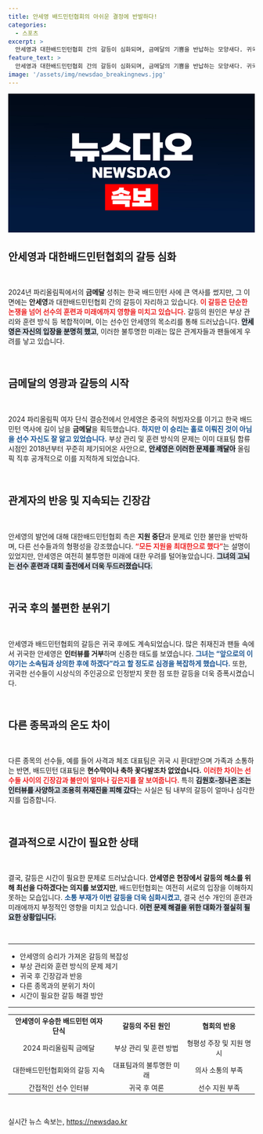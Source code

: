 ```yaml
---
title: 안세영 배드민턴협회의 아쉬운 결정에 반발하다!
categories:
  - 스포츠
excerpt: >
  안세영과 대한배드민턴협회 간의 갈등이 심화되며, 금메달의 기쁨을 반납하는 모양새다. 귀국 현장에서 인터뷰를 거부한 안세영의 발언과 협회의 반박은 긴장의 불씨를 키우고 있다. 갈등의 배경과 진실은 무엇일까?
feature_text: >
  안세영과 대한배드민턴협회 간의 갈등이 심화되며, 금메달의 기쁨을 반납하는 모양새다. 귀국 현장에서 인터뷰를 거부한 안세영의 발언과 협회의 반박은 긴장의 불씨를 키우고 있다. 갈등의 배경과 진실은 무엇일까?
image: '/assets/img/newsdao_breakingnews.jpg'
---
```


<p><img src="/assets/img/newsdao_breakingnews.jpg" alt="flaretime 속보" /></p>

<h2 data-ke-size="size26">안세영과 대한배드민턴협회의 갈등 심화</h2>

<p data-ke-size="size16">&nbsp;</p>  

<p>2024년 파리올림픽에서의 <b>금메달</b> 성취는 한국 배드민턴 사에 큰 역사를 썼지만, 그 이면에는 <b>안세영</b>과 대한배드민턴협회 간의 갈등이 자리하고 있습니다. <b><span style="color: #ee2323;">이 갈등은 단순한 논쟁을 넘어 선수의 훈련과 미래에까지 영향을 미치고 있습니다.</span></b> 갈등의 원인은 부상 관리와 훈련 방식 등 복합적이며, 이는 선수인 안세영의 목소리를 통해 드러났습니다. <b><span style="background-color: #21538527;">안세영은 자신의 입장을 분명히 했고</span></b>, 이러한 불투명한 미래는 많은 관계자들과 팬들에게 우려를 낳고 있습니다.  </p>

<p data-ke-size="size16">&nbsp;</p>  

<h2 data-ke-size="size26">금메달의 영광과 갈등의 시작</h2>

<p data-ke-size="size16">&nbsp;</p>  

<p>2024 파리올림픽 여자 단식 결승전에서 안세영은 중국의 허빙자오를 이기고 한국 배드민턴 역사에 길이 남을 <b>금메달</b>을 획득했습니다. <b><span style="color: #1a5490;">하지만 이 승리는 홀로 이뤄진 것이 아님을 선수 자신도 잘 알고 있었습니다.</span></b> 부상 관리 및 훈련 방식의 문제는 이미 대표팀 합류 시점인 2018년부터 꾸준히 제기되어온 사안으로, <b><span style="background-color: #21538527;">안세영은 이러한 문제를 깨달아</span></b> 올림픽 직후 공개적으로 이를 지적하게 되었습니다.  </p>

<p data-ke-size="size16">&nbsp;</p>  

<h2 data-ke-size="size26">관계자의 반응 및 지속되는 긴장감</h2>

<p data-ke-size="size16">&nbsp;</p>  

<p>안세영의 발언에 대해 대한배드민턴협회 측은 <b>지원 중단</b>과 문제로 인한 불만을 반박하며, 다른 선수들과의 형평성을 강조했습니다. <b><span style="color: #ee2323;">“모든 지원을 최대한으로 했다”</span></b>는 설명이 있었지만, 안세영은 여전히 불투명한 미래에 대한 우려를 털어놓았습니다. <b><span style="background-color: #21538527;">그녀의 고뇌는 선수 훈련과 대회 출전에서 더욱 두드러졌습니다.</span></b>  </p>

<p data-ke-size="size16">&nbsp;</p>  

<h2 data-ke-size="size26">귀국 후의 불편한 분위기</h2>

<p data-ke-size="size16">&nbsp;</p>  

<p>안세영과 배드민턴협회의 갈등은 귀국 후에도 계속되었습니다. 많은 취재진과 팬들 속에서 귀국한 안세영은 <b>인터뷰를 거부</b>하며 신중한 태도를 보였습니다. <b><span style="color: #1a5490;">그녀는 “앞으로의 이야기는 소속팀과 상의한 후에 하겠다”라고 할 정도로 심경을 복잡하게 했습니다.</span></b> 또한, 귀국한 선수들이 시상식의 주인공으로 인정받지 못한 점 또한 갈등을 더욱 증폭시켰습니다.  </p>

<p data-ke-size="size16">&nbsp;</p>  

<h2 data-ke-size="size26">다른 종목과의 온도 차이</h2>

<p data-ke-size="size16">&nbsp;</p>  

<p>다른 종목의 선수들, 예를 들어 사격과 체조 대표팀은 귀국 시 환대받으며 가족과 소통하는 반면, 배드민턴 대표팀은 <b>현수막이나 축하 꽃다발조차 없었습니다.</b> <b><span style="color: #ee2323;">이러한 차이는 선수들 사이의 긴장감과 불만이 얼마나 깊은지를 잘 보여줍니다.</span></b> 특히 <b><span style="background-color: #21538527;">김원호-정나은 조는 인터뷰를 사양하고 조용히 취재진을 피해 갔다</span></b>는 사실은 팀 내부의 갈등이 얼마나 심각한지를 입증합니다.  </p>

<p data-ke-size="size16">&nbsp;</p>  

<h2 data-ke-size="size26">결과적으로 시간이 필요한 상태</h2>

<p data-ke-size="size16">&nbsp;</p>  

<p>결국, 갈등은 시간이 필요한 문제로 드러났습니다. <b>안세영은 현장에서 갈등의 해소를 위해 최선을 다하겠다는 의지를 보였지만</b>, 배드민턴협회는 여전히 서로의 입장을 이해하지 못하는 모습입니다. <b><span style="color: #1a5490;">소통 부재가 이번 갈등을 더욱 심화시켰고</span></b>, 결국 선수 개인의 훈련과 미래에까지 부정적인 영향을 미치고 있습니다. <b><span style="background-color: #21538527;">이런 문제 해결을 위한 대화가 절실히 필요한 상황입니다.</span></b>  </p>

<p data-ke-size="size16">&nbsp;</p>  

<hr>  

<ul>  
<li>안세영의 승리가 가져온 갈등의 복잡성</li>  
<li>부상 관리와 훈련 방식의 문제 제기</li>  
<li>귀국 후 긴장감과 반응</li>  
<li>다른 종목과의 분위기 차이</li>  
<li>시간이 필요한 갈등 해결 방안</li>  
</ul>  

<hr>  

<table>  
<tr>  
<td style="text-align: center; height: 17px;"><b>안세영이 우승한 배드민턴 여자 단식</b></td>  
<td style="text-align: center; height: 17px;"><b>갈등의 주된 원인</b></td>  
<td style="text-align: center; height: 17px;"><b>협회의 반응</b></td>  
</tr>  
<tr>  
<td style="text-align: center; height: 17px;">2024 파리올림픽 금메달</td>  
<td style="text-align: center; height: 17px;">부상 관리 및 훈련 방법</td>  
<td style="text-align: center; height: 17px;">형평성 주장 및 지원 명시</td>  
</tr>  
<tr>  
<td style="text-align: center; height: 17px;">대한배드민턴협회와의 갈등 지속</td>  
<td style="text-align: center; height: 17px;">대표팀과의 불투명한 미래</td>  
<td style="text-align: center; height: 17px;">의사 소통의 부족</td>  
</tr>  
<tr>  
<td style="text-align: center; height: 17px;">간접적인 선수 인터뷰</td>  
<td style="text-align: center; height: 17px;">귀국 후 여론</td>  
<td style="text-align: center; height: 17px;">선수 지원 부족</td>  
</tr>  
</table>  

<p data-ke-size="size16">&nbsp;</p>  
실시간 뉴스 속보는, <a href="https://newsdao.kr" rel="dofollow">https://newsdao.kr</a>


